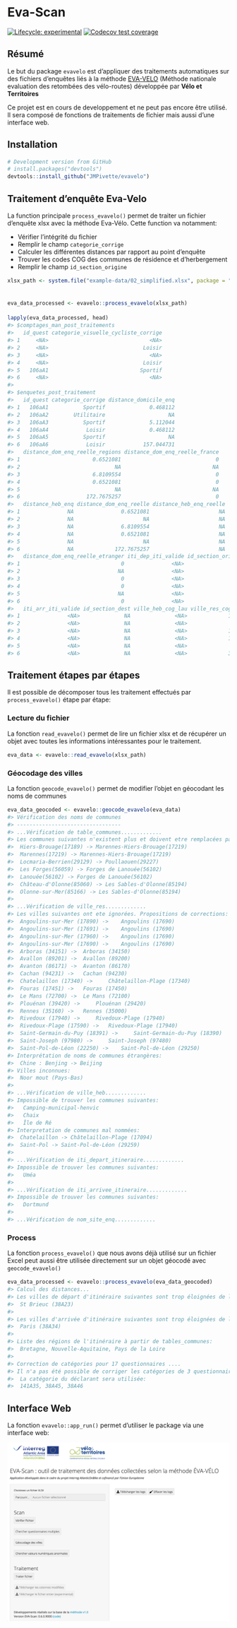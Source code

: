 
<!-- README.md is generated from README.Rmd. Please edit that file -->

# Eva-Scan

<!-- badges: start -->

[![Lifecycle:
experimental](https://img.shields.io/badge/lifecycle-experimental-orange.svg)](https://www.tidyverse.org/lifecycle/#experimental)
[![Codecov test
coverage](https://codecov.io/gh/JMPivette/evavelo/branch/master/graph/badge.svg)](https://codecov.io/gh/JMPivette/evavelo?branch=master)

<!-- badges: end -->

## Résumé

Le but du package `evavelo` est d’appliquer des traitements automatiques
sur des fichiers d’enquêtes liés à la méthode
[EVA-VELO](https://www.velo-territoires.org/ressources/categorie/publication-reference/?resource-id=18202#resource-eva-velo)
(Méthode nationale evaluation des retombées des vélo-routes) développée
par **Vélo et Territoires**

Ce projet est en cours de developpement et ne peut pas encore être
utilisé. Il sera composé de fonctions de traitements de fichier mais
aussi d’une interface web.

## Installation

``` r
# Development version from GitHub
# install.packages("devtools")
devtools::install_github("JMPivette/evavelo")
```

## Traitement d’enquête Eva-Velo

La function principale `process_evavelo()` permet de traiter un fichier
d’enquête xlsx avec la méthode Eva-Vélo. Cette function va notamment:

-   Vérifier l’intégrité du fichier
-   Remplir le champ `categorie_corrige`
-   Calculer les différentes distances par rapport au point d’enquête
-   Trouver les codes COG des communes de résidence et d’herbergement
-   Remplir le champ `id_section_origine`

``` r
xlsx_path <- system.file("example-data/02_simplified.xlsx", package = "evavelo")


eva_data_processed <- evavelo::process_evavelo(xlsx_path)

lapply(eva_data_processed, head)
#> $comptages_man_post_traitements
#>   id_quest categorie_visuelle_cycliste_corrige
#> 1     <NA>                                <NA>
#> 2     <NA>                              Loisir
#> 3     <NA>                                <NA>
#> 4     <NA>                              Loisir
#> 5   106aA1                             Sportif
#> 6     <NA>                                <NA>
#> 
#> $enquetes_post_traitement
#>   id_quest categorie_corrige distance_domicile_enq
#> 1   106aA1           Sportif              0.468112
#> 2   106aA2        Utilitaire                    NA
#> 3   106aA3           Sportif              5.112044
#> 4   106aA4            Loisir              0.468112
#> 5   106aA5           Sportif                    NA
#> 6   106aA6            Loisir            157.044731
#>   distance_dom_enq_reelle_regions distance_dom_enq_reelle_france
#> 1                       0.6521081                              0
#> 2                              NA                             NA
#> 3                       6.8109554                              0
#> 4                       0.6521081                              0
#> 5                              NA                             NA
#> 6                     172.7675257                              0
#>   distance_heb_enq distance_dom_enq_reelle distance_heb_enq_reelle
#> 1               NA               0.6521081                      NA
#> 2               NA                      NA                      NA
#> 3               NA               6.8109554                      NA
#> 4               NA               0.6521081                      NA
#> 5               NA                      NA                      NA
#> 6               NA             172.7675257                      NA
#>   distance_dom_enq_reelle_etranger iti_dep_iti_valide id_section_origine
#> 1                                0               <NA>                 NA
#> 2                               NA               <NA>                 NA
#> 3                                0               <NA>                 NA
#> 4                                0               <NA>                 NA
#> 5                               NA               <NA>                 NA
#> 6                                0               <NA>                 NA
#>   iti_arr_iti_valide id_section_dest ville_heb_cog_lau ville_res_cog_lau
#> 1               <NA>              NA              <NA>             17300
#> 2               <NA>              NA              <NA>              <NA>
#> 3               <NA>              NA              <NA>             17028
#> 4               <NA>              NA              <NA>             17300
#> 5               <NA>              NA              <NA>              <NA>
#> 6               <NA>              NA              <NA>             33318
```

## Traitement étapes par étapes

Il est possible de décomposer tous les traitement effectués par
`process_evavelo()` étape par étape:

### Lecture du fichier

La fonction `read_evavelo()` permet de lire un fichier xlsx et de
récupérer un objet avec toutes les informations intéressantes pour le
traitement.

``` r
eva_data <- evavelo::read_evavelo(xlsx_path)
```

### Géocodage des villes

La fonction `geocode_evavelo()` permet de modifier l’objet en géocodant
les noms de communes

``` r
eva_data_geocoded <- evavelo::geocode_evavelo(eva_data)
#> Vérification des noms de communes
#> ---------------------------------
#> ...Vérification de table_communes.............
#> Les communes suivantes n'existent plus et doivent etre remplacées par les communes nouvelles:
#>  Hiers-Brouage(17189) -> Marennes-Hiers-Brouage(17219)
#>  Marennes(17219) -> Marennes-Hiers-Brouage(17219)
#>  Locmaria-Berrien(29129) -> Poullaouen(29227)
#>  Les Forges(56059) -> Forges de Lanouée(56102)
#>  Lanouée(56102) -> Forges de Lanouée(56102)
#>  Château-d'Olonne(85060) -> Les Sables-d'Olonne(85194)
#>  Olonne-sur-Mer(85166) -> Les Sables-d'Olonne(85194)
#> 
#> ...Vérification de ville_res.............
#> Les villes suivantes ont ete ignorées. Propositions de corrections:
#>  Angoulins-sur-Mer (17890) ->    Angoulins (17690)
#>  Angoulins-sur-Mer (17691) ->    Angoulins (17690)
#>  Angoulins-sur-Mer (17960) ->    Angoulins (17690)
#>  Angoulins-sur-Mer (17690) ->    Angoulins (17690)
#>  Arboras (34151) ->  Arboras (34150)
#>  Avallon (89201) ->  Avallon (89200)
#>  Avanton (86171) ->  Avanton (86170)
#>  Cachan (94231) ->   Cachan (94230)
#>  Chatelaillon (17340) ->     Châtelaillon-Plage (17340)
#>  Fouras (17451) ->   Fouras (17450)
#>  Le Mans (72700) ->  Le Mans (72100)
#>  Plouénan (39420) ->     Plouénan (29420)
#>  Rennes (35160) ->   Rennes (35000)
#>  Rivedoux (17940) ->     Rivedoux-Plage (17940)
#>  Rivedoux-Plage (17590) ->   Rivedoux-Plage (17940)
#>  Saint-Germain-du-Puy (18391) ->     Saint-Germain-du-Puy (18390)
#>  Saint-Joseph (97980) ->     Saint-Joseph (97480)
#>  Saint-Pol-de-Léon (22250) ->    Saint-Pol-de-Léon (29250)
#> Interprétation de noms de communes étrangères:
#>  Chine : Benjing -> Beijing
#> Villes inconnues:
#>  Noor mout (Pays-Bas)
#> 
#> ...Vérification de ville_heb.............
#> Impossible de trouver les communes suivantes:
#>   Camping-municipal-henvic
#>   Chaix
#>   Île de Ré
#> Interpretation de communes mal nommées:
#>  Chatelaillon -> Châtelaillon-Plage (17094) 
#>  Saint-Pol -> Saint-Pol-de-Léon (29259)
#> 
#> ...Vérification de iti_depart_itineraire.............
#> Impossible de trouver les communes suivantes:
#>   Uméa
#> 
#> ...Vérification de iti_arrivee_itineraire.............
#> Impossible de trouver les communes suivantes:
#>   Dortmund
#> 
#> ...Vérification de nom_site_enq.............
```

### Process

La fonction `process_evavelo()` que nous avons déjà utilisé sur un
fichier Excel peut aussi être utilisée directement sur un objet géocodé
avec `geocode_evavelo()`

``` r
eva_data_processed <- evavelo::process_evavelo(eva_data_geocoded)
#> Calcul des distances...
#> Les villes de départ d'itinéraire suivantes sont trop éloignées de l'itinéraire (>30km):
#>  St Brieuc (38A23)
#>  
#> Les villes d'arrivée d'itinéraire suivantes sont trop éloignées de l'itinéraire (>30km):
#>  Paris (38A34)
#>  
#> Liste des régions de l'itinéraire à partir de tables_communes:
#>  Bretagne, Nouvelle-Aquitaine, Pays de la Loire
#> 
#> Correction de catégories pour 17 questionnaires ....
#> Il n'a pas été possible de corriger les catégories de 3 questionnaire(s).
#>  La catégorie du déclarant sera utilisée:
#>  141A35, 38A45, 38A46
```

## Interface Web

La fonction `evavelo::app_run()` permet d’utiliser le package via une
interface web:

![UI Screenshot](man/figures/eva-scan-ui.png?raw=true "Title")

